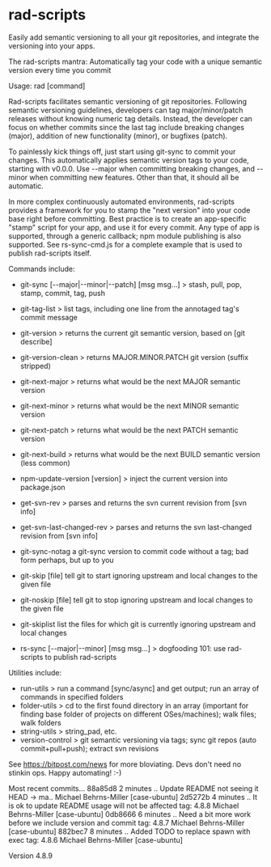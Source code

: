 # rad-scripts
Easily add semantic versioning to all your git repositories, and integrate the versioning into your apps.

The rad-scripts mantra:
   Automatically tag your code with a unique semantic version every time you commit

Usage: rad [command]

Rad-scripts facilitates semantic versioning of git repositories.
Following semantic versioning guidelines, developers can tag 
major/minor/patch releases without knowing numeric tag details.
Instead, the developer can focus on whether commits since the last tag 
include breaking changes (major), addition of new functionality (minor), 
or bugfixes (patch).  

To painlessly kick things off, just start using git-sync to commit your changes.
This automatically applies semantic version tags to your code, starting with v0.0.0.
Use --major when committing breaking changes, and --minor when committing new features.
Other than that, it should all be automatic.

In more complex continuously automated environments, rad-scripts provides a framework
for you to stamp the "next version" into your code base right before committing.
Best practice is to create an app-specific "stamp" script for your app, and use it for every commit.
Any type of app is supported, through a generic callback; npm module publishing is also supported.
See rs-sync-cmd.js for a complete example that is used to publish rad-scripts itself.

Commands include:

* git-sync                   [--major|--minor|--patch] [msg msg...] > stash, pull, pop, stamp, commit, tag, push

* git-tag-list               > list tags, including one line from the annotaged tag's commit message
* git-version                > returns the current git semantic version, based on [git describe]
* git-version-clean          > returns MAJOR.MINOR.PATCH git version (suffix stripped)

* git-next-major             > returns what would be the next MAJOR semantic version
* git-next-minor             > returns what would be the next MINOR semantic version
* git-next-patch             > returns what would be the next PATCH semantic version
* git-next-build             > returns what would be the next BUILD semantic version (less common)
* npm-update-version         [version] > inject the current version into package.json
* get-svn-rev                > parses and returns the svn current revision from [svn info]
* get-svn-last-changed-rev   > parses and returns the svn last-changed revision from [svn info]
* git-sync-notag             a git-sync version to commit code without a tag; bad form perhaps, but up to you

* git-skip                   [file] tell git to start ignoring upstream and local changes to the given file
* git-noskip                 [file] tell git to stop ignoring upstream and local changes to the given file
* git-skiplist               list the files for which git is currently ignoring upstream and local changes

* rs-sync                    [--major|--minor] [msg msg...] > dogfooding 101: use rad-scripts to publish rad-scripts

Utilities include:

* run-utils           > run a command [sync/async] and get output; run an array of commands in specified folders
* folder-utils        > cd to the first found directory in an array (important for finding base folder of projects on different OSes/machines); walk files; walk folders
* string-utils        > string_pad, etc.
* version-control     > git semantic versioning via tags; sync git repos (auto commit+pull+push); extract svn revisions

See https://bitpost.com/news for more bloviating.  Devs don't need no stinkin ops.   Happy automating!  :-)


Most recent commits...
88a85d8 2 minutes .. Update README not seeing it                                       HEAD -> ma.. Michael Behrns-Miller [case-ubuntu]
2d5272b 4 minutes .. It is ok to update README usage will not be affected                tag: 4.8.8 Michael Behrns-Miller [case-ubuntu]
0db8666 6 minutes .. Need a bit more work before we include version and commit           tag: 4.8.7 Michael Behrns-Miller [case-ubuntu]
882bec7 8 minutes .. Added TODO to replace spawn with exec                               tag: 4.8.6 Michael Behrns-Miller [case-ubuntu]

Version 4.8.9

